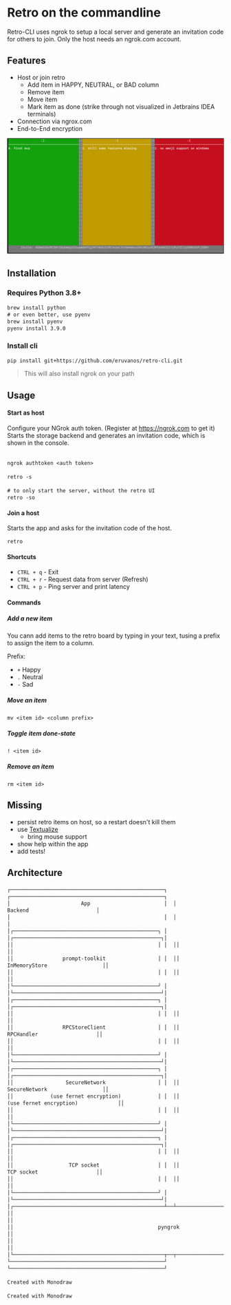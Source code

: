 # Retro on the commandline

Retro-CLI uses ngrok to setup a local server and generate an invitation code for others to join.
Only the host needs an ngrok.com account.

## Features

* Host or join retro
  * Add item in HAPPY, NEUTRAL, or BAD column
  * Remove item
  * Move item
  * Mark item as done (strike through not visualized in Jetbrains IDEA terminals)
* Connection via ngrox.com
* End-to-End encryption



![screenshot](screenshot.png)

## Installation

### Requires Python 3.8+

```
brew install python
# or even better, use pyenv
brew install pyenv
pyenv install 3.9.0
```


### Install cli

```
pip install git+https://github.com/eruvanos/retro-cli.git
```

> This will also install ngrok on your path

## Usage

#### Start as host

Configure your NGrok auth token. (Register at https://ngrok.com to get it)
Starts the storage backend and generates an invitation code, which is shown in the console.

```

ngrok authtoken <auth token>

retro -s

# to only start the server, without the retro UI
retro -so
```

#### Join a host


Starts the app and asks for the invitation code of the host.

```
retro
```


#### Shortcuts

* `CTRL + q` - Exit
* `CTRL + r` - Request data from server (Refresh)
* `CTRL + p` - Ping server and print latency

#### Commands

##### Add a new item

You cann add items to the retro board by typing in your text, tusing a prefix to assign the item to a column.

Prefix:
- `+` Happy
- `.` Neutral 
- `-` Sad

##### Move an item

`mv <item id> <column prefix>`

##### Toggle item done-state

`! <item id>`

##### Remove an item

`rm <item id>`

## Missing

- persist retro items on host, so a restart doesn't kill them
- use [Textualize](https://github.com/Textualize/textual)
  - bring mouse support
- show help within the app
- add tests!


## Architecture

```
┌──────────────────────────────────────────────────┐  ┌──────────────────────────────────────────────────┐
│                       App                        │  │                     Backend                      │
│                                                  │  │                                                  │
│┌───────────────────────────────────────────────┐ │  │┌────────────────────────────────────────────────┐│
││                                               │ │  ││                                                ││
││                prompt-toolkit                 │ │  ││                 InMemoryStore                  ││
││                                               │ │  ││                                                ││
│└───────────────────────────────────────────────┘ │  │└────────────────────────────────────────────────┘│
│┌───────────────────────────────────────────────┐ │  │┌────────────────────────────────────────────────┐│
││                                               │ │  ││                                                ││
││                RPCStoreClient                 │ │  ││                   RPCHandler                   ││
││                                               │ │  ││                                                ││
│└───────────────────────────────────────────────┘ │  │└────────────────────────────────────────────────┘│
│┌───────────────────────────────────────────────┐ │  │┌────────────────────────────────────────────────┐│
││                 SecureNetwork                 │ │  ││                 SecureNetwork                  ││
││            (use fernet encryption)            │ │  ││            (use fernet encryption)             ││
││                                               │ │  ││                                                ││
│└───────────────────────────────────────────────┘ │  │└────────────────────────────────────────────────┘│
│┌───────────────────────────────────────────────┐ │  │┌────────────────────────────────────────────────┐│
││                                               │ │  ││                                                ││
││                  TCP socket                   │ │  ││                   TCP socket                   ││
││                                               │ │  ││                                                ││
│└───────────────────────────────────────────────┘ │  │└────────────────────────────────────────────────┘│
│┌─────────────────────────────────────────────────┴──┴─────────────────────────────────────────────────┐│
││                                                                                                      ││
││                                               pyngrok                                                ││
││                                                                                                      ││
│└─────────────────────────────────────────────────┬──┬─────────────────────────────────────────────────┘│
└──────────────────────────────────────────────────┘  └──────────────────────────────────────────────────┘

Created with Monodraw

Created with Monodraw
```
